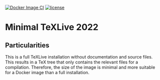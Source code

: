 [![Docker Image CI](https://github.com/LukasBenner/texlive/actions/workflows/docker-image.yml/badge.svg)](https://github.com/LukasBenner/texlive/actions/workflows/docker-image.yml)
[![license](https://img.shields.io/github/license/LukasBenner/texlive)](https://github.com/LukasBenner/texlive/blob/master/LICENSE)

# Minimal TeXLive 2022

## Particularities

This is a full TeXLive installation without documentation and source files.
This results in a TeX tree that only contains the relevant files for a compilation.
Therefore, the size of the image is minimal and more suitable for a Docker image than a full installation.
